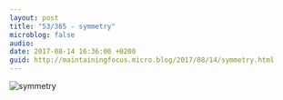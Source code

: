 ```yaml
---
layout: post
title: "53/365 - symmetry"
microblog: false
audio: 
date: 2017-08-14 16:36:00 +0200
guid: http://maintainingfocus.micro.blog/2017/08/14/symmetry.html
---
```

![symmetry](https://f000.backblazeb2.com/file/Roel-Share/symmetry.jpg)
